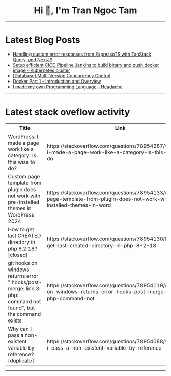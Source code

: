 <h1 align="center">Hi 👋, I'm Tran Ngoc Tam</h1>

---

# Latest Blog Posts 
<!-- BLOG-POST-LIST:START -->
- [Handling custom error responses from ExpressoTS with TanStack Query, and NextJS](https://dev.to/expressots/handling-custom-error-responses-from-expressots-with-tanstack-query-and-nextjs-1lij)
- [Setup efficient CICD Pipeline Jenkins to build binary and push docker image - Kubernetes cluster](https://dev.to/binoy_59380e698d318/setup-efficient-cicd-pipeline-jenkins-to-build-binary-and-push-docker-image-on-kubernetes-cluster-4f8d)
- [[Database] Multi-Version Concurrency Control](https://dev.to/jacktt/database-multi-version-concurrency-control-1fi8)
- [Docker Part 1 - Introduction and Overview](https://dev.to/destructo570/docker-part-1-introduction-and-overview-3mp5)
- [I made my own Programming Language - Headache](https://dev.to/dshaw0004/i-made-my-own-programming-language-headache-3ajg)
<!-- BLOG-POST-LIST:END -->

---

# Latest stack oveflow activity
<table>
  <tr><th>Title</th><th>Link</th></tr>
  <!-- STACKOVERFLOW:START --><tr><td>WordPress: I made a page work like a category. Is this wise to do?</td><td>https://stackoverflow.com/questions/78954287/wordpress-i-made-a-page-work-like-a-category-is-this-wise-to-do</td></tr><tr><td>Custom page template from plugin does not work with pre-installed themes in WordPress 2024</td><td>https://stackoverflow.com/questions/78954133/custom-page-template-from-plugin-does-not-work-with-pre-installed-themes-in-word</td></tr><tr><td>How to get last CREATED directory in php 8.2.18? [closed]</td><td>https://stackoverflow.com/questions/78954130/how-to-get-last-created-directory-in-php-8-2-18</td></tr><tr><td>git hooks on windows returns error &quot;.hooks/post-merge: line 3: php: command not found&quot;, but the command exists</td><td>https://stackoverflow.com/questions/78954119/git-hooks-on-windows-returns-error-hooks-post-merge-line-3-php-command-not</td></tr><tr><td>Why can I pass a non-existent variable by reference? [duplicate]</td><td>https://stackoverflow.com/questions/78954088/why-can-i-pass-a-non-existent-variable-by-reference</td></tr><!-- STACKOVERFLOW:END -->
</table>

---


